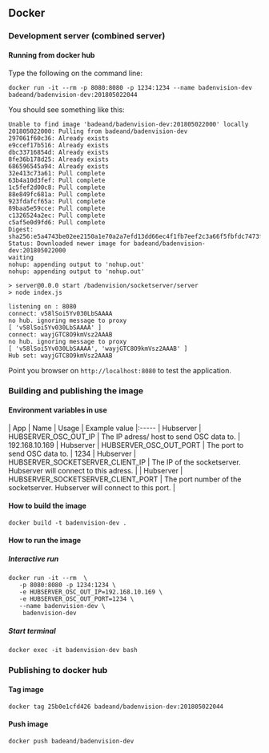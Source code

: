 ## Docker

### Development server (combined server)

#### Running from docker hub

Type the following on the command line:

```
docker run -it --rm -p 8080:8080 -p 1234:1234 --name badenvision-dev badeand/badenvision-dev:201805022044
```

You should see something like this:

```
Unable to find image 'badeand/badenvision-dev:201805022000' locally
201805022000: Pulling from badeand/badenvision-dev
297061f60c36: Already exists 
e9ccef17b516: Already exists 
dbc33716854d: Already exists 
8fe36b178d25: Already exists 
686596545a94: Already exists 
32e413c73a61: Pull complete 
63b4a10d3fef: Pull complete 
1c5fef2d00c8: Pull complete 
88e849fc681a: Pull complete 
923fdafcf65a: Pull complete 
89baa5e59cce: Pull complete 
c1326524a2ec: Pull complete 
c5af5e0d9fd6: Pull complete 
Digest: sha256:e5a4743be02ee2150a1e70a2a7efd13dd66ec4f1fb7eef2c3a66f5fbfdc7473f
Status: Downloaded newer image for badeand/badenvision-dev:201805022000
waiting
nohup: appending output to 'nohup.out'
nohup: appending output to 'nohup.out'

> server@0.0.0 start /badenvision/socketserver/server
> node index.js

listening on : 8080
connect: v58lSoi5Yv030LbSAAAA
no hub. ignoring message to proxy
[ 'v58lSoi5Yv030LbSAAAA' ]
connect: wayjGTC8O9kmVsz2AAAB
no hub. ignoring message to proxy
[ 'v58lSoi5Yv030LbSAAAA', 'wayjGTC8O9kmVsz2AAAB' ]
Hub set: wayjGTC8O9kmVsz2AAAB
```

Point you browser on ```http://localhost:8080``` to test the application.

### Building and publishing the image

#### Environment variables in use

| App | Name | Usage | Example value
|:-----
| Hubserver | HUBSERVER_OSC_OUT_IP | The IP adress/ host to send OSC data to. | 192.168.10.169
| Hubserver | HUBSERVER_OSC_OUT_PORT | The port to send OSC data to. | 1234
| Hubserver | HUBSERVER_SOCKETSERVER_CLIENT_IP | The IP of the socketserver. Hubserver will connect to this adress. | 
| Hubserver | HUBSERVER_SOCKETSERVER_CLIENT_PORT | The port number of the socketserver. Hubserver will connect to this port. | 

#### How to build the image

```
docker build -t badenvision-dev .
```


#### How to run the image

##### Interactive run

```
docker run -it --rm  \
   -p 8080:8080 -p 1234:1234 \
   -e HUBSERVER_OSC_OUT_IP=192.168.10.169 \
   -e HUBSERVER_OSC_OUT_PORT=1234 \
   --name badenvision-dev \
    badenvision-dev
```

##### Start terminal

```
docker exec -it badenvision-dev bash
```

### Publishing to docker hub

#### Tag image

```
docker tag 25b0e1cfd426 badeand/badenvision-dev:201805022044
```


#### Push image

```
docker push badeand/badenvision-dev
```




